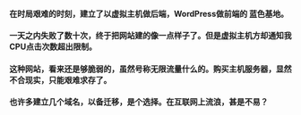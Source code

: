 #### 在时局艰难的时刻，建立了以虚拟主机做后端，WordPress做前端的 蓝色基地。
#### 一天之内失败了数十次，终于把网站建的像一点样子了。但是虚拟主机方却通知我CPU点击次数超出限制。
#### 这种网站，看来还是够脆弱的，虽然号称无限流量什么的。购买主机服务器，显然不合现实，只能艰难求存了。
#### 也许多建立几个域名，以备迁移，是个选择。在互联网上流浪，甚是不易？
